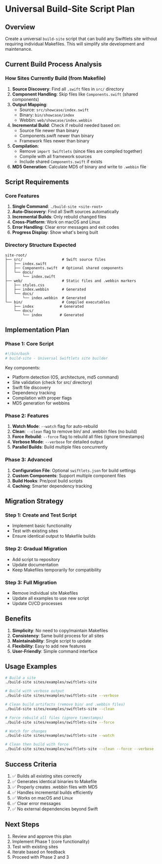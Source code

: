 # Universal Build-Site Script Plan

## Overview
Create a universal `build-site` script that can build any Swiftlets site without requiring individual Makefiles. This will simplify site development and maintenance.

## Current Build Process Analysis

### How Sites Currently Build (from Makefile)
1. **Source Discovery**: Find all `.swift` files in `src/` directory
2. **Component Handling**: Skip files like `Components.swift` (shared components)
3. **Output Mapping**:
   - Source: `src/showcase/index.swift`
   - Binary: `bin/showcase/index`
   - Webbin: `web/showcase/index.webbin`
4. **Incremental Build**: Check if rebuild needed based on:
   - Source file newer than binary
   - Components.swift newer than binary
   - Framework files newer than binary
5. **Compilation**: 
   - Remove `import Swiftlets` (since files are compiled together)
   - Compile with all framework sources
   - Include shared `Components.swift` if exists
6. **MD5 Generation**: Calculate MD5 of binary and write to `.webbin` file

## Script Requirements

### Core Features
1. **Single Command**: `./build-site <site-root>`
2. **Auto-Discovery**: Find all Swift sources automatically
3. **Incremental Builds**: Only rebuild changed files
4. **Cross-Platform**: Work on macOS and Linux
5. **Error Handling**: Clear error messages and exit codes
6. **Progress Display**: Show what's being built

### Directory Structure Expected
```
site-root/
├── src/                  # Swift source files
│   ├── index.swift
│   ├── Components.swift  # Optional shared components
│   └── docs/
│       └── index.swift
├── web/                  # Static files and .webbin markers
│   ├── styles.css
│   ├── index.webbin      # Generated
│   └── docs/
│       └── index.webbin  # Generated
└── bin/                  # Compiled executables
    ├── index            # Generated
    └── docs/
        └── index        # Generated
```

## Implementation Plan

### Phase 1: Core Script
```bash
#!/bin/bash
# build-site - Universal Swiftlets site builder
```

Key components:
- Platform detection (OS, architecture, md5 command)
- Site validation (check for src/ directory)
- Swift file discovery
- Dependency tracking
- Compilation with proper flags
- MD5 generation for webbins

### Phase 2: Features
1. **Watch Mode**: `--watch` flag for auto-rebuild
2. **Clean**: `--clean` flag to remove bin/ and .webbin files (no build)
3. **Force Rebuild**: `--force` flag to rebuild all files (ignore timestamps)
4. **Verbose Mode**: `--verbose` for detailed output
5. **Parallel Builds**: Build multiple files concurrently

### Phase 3: Advanced
1. **Configuration File**: Optional `swiftlets.json` for build settings
2. **Custom Components**: Support multiple component files
3. **Build Hooks**: Pre/post build scripts
4. **Caching**: Smarter dependency tracking

## Migration Strategy

### Step 1: Create and Test Script
- Implement basic functionality
- Test with existing sites
- Ensure identical output to Makefile builds

### Step 2: Gradual Migration
- Add script to repository
- Update documentation
- Keep Makefiles temporarily for compatibility

### Step 3: Full Migration
- Remove individual site Makefiles
- Update all examples to use new script
- Update CI/CD processes

## Benefits

1. **Simplicity**: No need to copy/maintain Makefiles
2. **Consistency**: Same build process for all sites
3. **Maintainability**: Single script to update
4. **Flexibility**: Easy to add new features
5. **User-Friendly**: Simple command interface

## Usage Examples

```bash
# Build a site
./build-site sites/examples/swiftlets-site

# Build with verbose output
./build-site sites/examples/swiftlets-site --verbose

# Clean build artifacts (remove bin/ and .webbin files)
./build-site sites/examples/swiftlets-site --clean

# Force rebuild all files (ignore timestamps)
./build-site sites/examples/swiftlets-site --force

# Watch for changes
./build-site sites/examples/swiftlets-site --watch

# Clean then build with force
./build-site sites/examples/swiftlets-site --clean --force --verbose
```

## Success Criteria

1. ✅ Builds all existing sites correctly
2. ✅ Generates identical binaries to Makefile
3. ✅ Properly creates .webbin files with MD5
4. ✅ Handles incremental builds efficiently
5. ✅ Works on macOS and Linux
6. ✅ Clear error messages
7. ✅ No external dependencies beyond Swift

## Next Steps

1. Review and approve this plan
2. Implement Phase 1 (core functionality)
3. Test with existing sites
4. Iterate based on feedback
5. Proceed with Phase 2 and 3